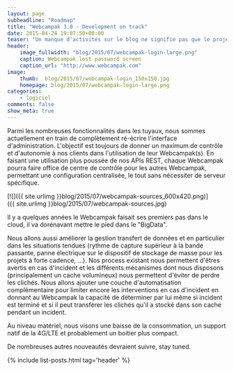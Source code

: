 ```yaml
---
layout: page
subheadline: "Roadmap"
title: "Webcampak 3.0 - Development on track"
date: 2015-04-24 19:07:50+00:00
teaser: "Un manque d'activités sur le blog ne signifie pas que le projet Webcampak est à l'arrêt, bien au contraire. La troisième version majeure du Webcampak est en préparation depuis quelques semaines et apportera son lot de nouveautés et d'améliorations."
header:
    image_fullwidth: "blog/2015/07/webcampak-login-large.png"
    caption: Webcampak lost password screen
    caption_url: "http://www.webcampak.com"
image:
    thumb:  blog/2015/07/webcampak-login_150x150.jpg
    homepage: blog/2015/07/webcampak-login-large.png
categories:
    - logiciel
comments: false
show_meta: true
---
```

Parmi les nombreuses fonctionnalités dans les tuyaux, nous sommes actuellement en train de complètement ré-écrire l'interface d'administration. L'objectif est toujours de donner un maximum de contrôle et d'autonomie à nos clients dans l'utilisation de leur Webcampak(s). En faisant une utilisation plus poussée de nos APIs REST, chaque Webcampak pourra faire office de centre de contrôle pour les autres Webcampak, permettant une configuration centralisée, le tout sans nécessiter de serveur spécifique.

[![]({{ site.urlimg }}blog/2015/07/webcampak-sources_600x420.png)]({{ site.urlimg }}blog/2015/07/webcampak-sources.jpg)

Il y a quelques années le Webcampak faisait ses premiers pas dans le cloud, il va dorénavant mettre le pied dans le "BigData".

Nous allons aussi améliorer la gestion transfert de données et en particulier dans les situations tendues (rythme de capture supérieur à la bande passante, panne électrique sur le dispositif de stockage de masse pour les projets à forte cadence, ...). Nos process existant nous permettent d'êtres avertis en cas d'incident et les différents mécanismes dont nous disposons (principalement un cache volumineux) nous permettent d'éviter de perdre les clichés. Nous allons ajouter une couche d'automatisation complémentaire pour limiter encore les interventions en cas d'incident en donnant au Webcampak la capacité de déterminer par lui même si incident est terminé et si il peut transférer les clichés qu'il a stocké dans son cache pendant un incident.

Au niveau matériel, nous visons une baisse de la consommation, un support natif de la 4G/LTE et probablement un boitier plus compact.

De nombreuses autres nouveautés devraient suivre, stay tuned.

{% include list-posts.html tag='header' %}
